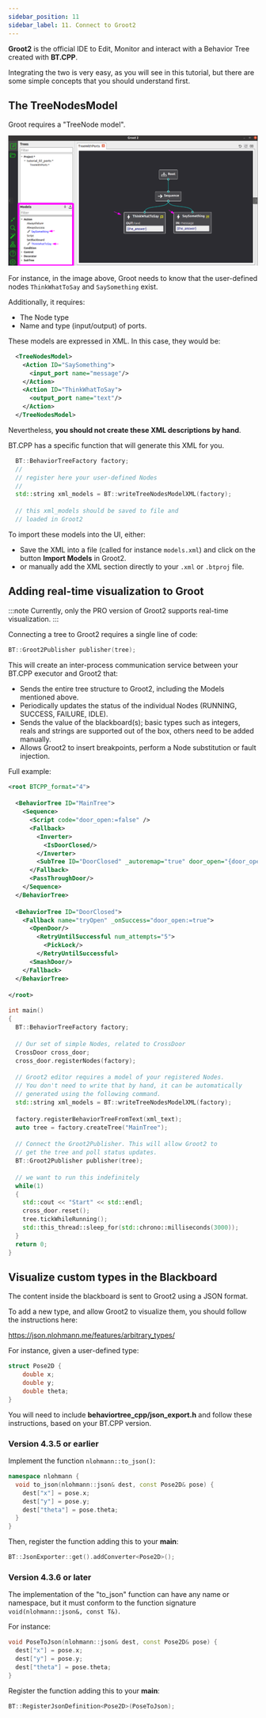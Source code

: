 ```yaml
---
sidebar_position: 11
sidebar_label: 11. Connect to Groot2
---
```


**Groot2** is the official IDE to Edit, Monitor and interact with
a Behavior Tree created with **BT.CPP**.

Integrating the two is very easy, as you will see in this tutorial,
but there are some simple concepts that you should understand first.

## The TreeNodesModel

Groot requires a "TreeNode model".

![](images/t12_groot_models.png)

For instance, in the image above, Groot needs to know that the user-defined nodes
`ThinkWhatToSay` and `SaySomething` exist.

Additionally, it requires:

- The Node type
- Name and type (input/output) of ports.

These models are expressed in XML. In this case, they would be:

```xml
  <TreeNodesModel>
    <Action ID="SaySomething">
      <input_port name="message"/>
    </Action>
    <Action ID="ThinkWhatToSay">
      <output_port name="text"/>
    </Action>
  </TreeNodesModel>
```

Nevertheless, **you should not create these
XML descriptions by hand**.

BT.CPP has a specific function that will
generate this XML for you.

```cpp
  BT::BehaviorTreeFactory factory;
  //
  // register here your user-defined Nodes
  // 
  std::string xml_models = BT::writeTreeNodesModelXML(factory);

  // this xml_models should be saved to file and 
  // loaded in Groot2
```

To import these models into the UI, either:

- Save the XML into a file (called for instance `models.xml`) and click on the button **Import Models** in Groot2.
- or manually add the XML section directly to your `.xml` or `.btproj` file.

## Adding real-time visualization to Groot

:::note
Currently, only the PRO version of Groot2 supports real-time visualization.
:::

Connecting a tree to Groot2 requires a single line of code:

```cpp
BT::Groot2Publisher publisher(tree);
```

This will create an inter-process communication service
between your BT.CPP executor and Groot2 that:

- Sends the entire tree structure to Groot2, including the Models mentioned above.
- Periodically updates the status of the individual Nodes (RUNNING, SUCCESS, FAILURE, IDLE).
- Sends the value of the blackboard(s); basic types such as integers, reals and strings are supported out of the box, others need to be added manually.
- Allows Groot2 to insert breakpoints, perform a Node substitution or fault injection.

Full example:

```xml
<root BTCPP_format="4">

  <BehaviorTree ID="MainTree">
    <Sequence>
      <Script code="door_open:=false" />
      <Fallback>
        <Inverter>
          <IsDoorClosed/>
        </Inverter>
        <SubTree ID="DoorClosed" _autoremap="true" door_open="{door_open}"/>
      </Fallback>
      <PassThroughDoor/>
    </Sequence>
  </BehaviorTree>

  <BehaviorTree ID="DoorClosed">
    <Fallback name="tryOpen" _onSuccess="door_open:=true">
      <OpenDoor/>
        <RetryUntilSuccessful num_attempts="5">
          <PickLock/>
        </RetryUntilSuccessful>
      <SmashDoor/>
    </Fallback>
  </BehaviorTree>

</root>
```

```cpp
int main()
{
  BT::BehaviorTreeFactory factory;

  // Our set of simple Nodes, related to CrossDoor
  CrossDoor cross_door;
  cross_door.registerNodes(factory);

  // Groot2 editor requires a model of your registered Nodes.
  // You don't need to write that by hand, it can be automatically
  // generated using the following command.
  std::string xml_models = BT::writeTreeNodesModelXML(factory);

  factory.registerBehaviorTreeFromText(xml_text);
  auto tree = factory.createTree("MainTree");

  // Connect the Groot2Publisher. This will allow Groot2 to
  // get the tree and poll status updates.
  BT::Groot2Publisher publisher(tree);

  // we want to run this indefinitely
  while(1)
  {
    std::cout << "Start" << std::endl;
    cross_door.reset();
    tree.tickWhileRunning();
    std::this_thread::sleep_for(std::chrono::milliseconds(3000));
  }
  return 0;
}
```

## Visualize custom types in the Blackboard

The content inside the blackboard is sent to Groot2 using a JSON format.

To add a new type, and allow Groot2 to visualize them, you should 
follow the instructions here:

https://json.nlohmann.me/features/arbitrary_types/

For instance, given a user-defined type:

```cpp
struct Pose2D {
    double x;
    double y;
    double theta;
}
```

You will need to include **behaviortree_cpp/json_export.h** and follow these 
instructions, based on your BT.CPP version.


### Version 4.3.5 or earlier

Implement the function `nlohmann::to_json()`:

```cpp
namespace nlohmann {
  void to_json(nlohmann::json& dest, const Pose2D& pose) {
    dest["x"] = pose.x;
    dest["y"] = pose.y;
    dest["theta"] = pose.theta;
  }
}
```

Then, register the function adding this to your **main**:

```cpp
BT::JsonExporter::get().addConverter<Pose2D>();
```

### Version 4.3.6 or later

The implementation of the "to_json" function can have any name or namespace, 
but it must conform to the function signature `void(nlohmann::json&, const T&)`.

For instance:

```cpp
void PoseToJson(nlohmann::json& dest, const Pose2D& pose) {
  dest["x"] = pose.x;
  dest["y"] = pose.y;
  dest["theta"] = pose.theta;
}
```

Register the function adding this to your **main**:

```cpp
BT::RegisterJsonDefinition<Pose2D>(PoseToJson);
```